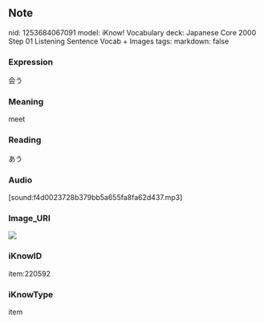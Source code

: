 ## Note
nid: 1253684067091
model: iKnow! Vocabulary
deck: Japanese Core 2000 Step 01 Listening Sentence Vocab + Images
tags: 
markdown: false

### Expression
会う

### Meaning
meet

### Reading
あう

### Audio
[sound:f4d0023728b379bb5a655fa8fa62d437.mp3]

### Image_URI
<!DOCTYPE html>
<title></title>
<img src="7b9c1052f2692a9465f4a748eb7d53b5.jpg">



### iKnowID
item:220592

### iKnowType
item
